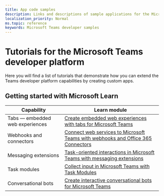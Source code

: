 ```yaml
---
title: App code samples
description: Links and descriptions of sample applications for the Microsoft Teams developer platform
localization_priority: Normal
ms.topic: reference
keywords: Microsoft Teams developer samples
---
```

# Tutorials for the Microsoft Teams developer platform

Here you will find a list of tutorials that demonstrate how you can extend the Teams developer platform capabilities by creating custom apps.

## Getting started with Microsoft Learn

| **Capability**| **Learn module**|
|--------|-------------|
| Tabs  — embedded web experiences  |  [Create embedded web experiences with tabs for Microsoft Teams](https://docs.microsoft.com/learn/modules/embedded-web-experiences/) |
| Webhooks and connectors  |  [Connect web services to Microsoft Teams with webhooks and Office 365 Connectors](https://docs.microsoft.com/learn/modules/msteams-webhooks-connectors/) |
|Messaging extensions  | [Task-oriented interactions in Microsoft Teams with messaging extensions](https://docs.microsoft.com/learn/modules/msteams-messaging-extensions/)  |
| Task modules |  [Collect input in Microsoft Teams with Task Modules](https://docs.microsoft.com/learn/modules/msteams-task-modules/) |
| Conversational bots  | [Create interactive conversational bots for Microsoft Teams](https://docs.microsoft.com/learn/modules/msteams-conversation-bots/)  |


